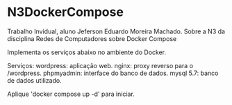 # N3DockerCompose
Trabalho Invidual, aluno Jeferson Eduardo Moreira Machado. Sobre a N3 da disciplina Redes de Computadores sobre Docker Compose


Implementa os serviços abaixo no ambiente do Docker.

Serviços:
wordpress: aplicação web.
nginx: proxy reverso para o /wordpress.
phpmyadmin: interface do banco de dados.
mysql 5.7: banco de dados utilizado.

Aplique 'docker compose up -d' para iniciar.
